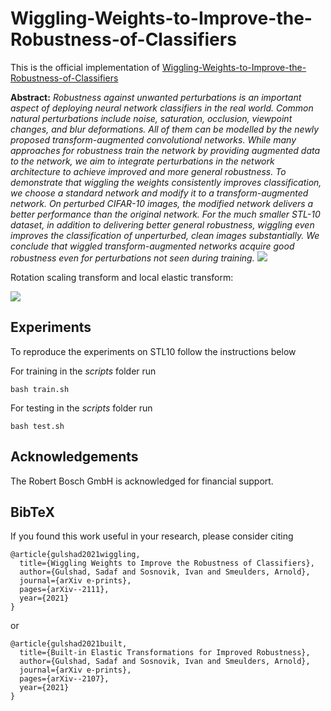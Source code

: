 # Wiggling-Weights-to-Improve-the-Robustness-of-Classifiers

This is the official implementation of
[Wiggling-Weights-to-Improve-the-Robustness-of-Classifiers](https://arxiv.org/pdf/2111.09779.pdf) 



**Abstract:** 
*Robustness against unwanted perturbations is an important aspect of deploying neural network classifiers in the real world. Common natural perturbations include noise, saturation, occlusion, viewpoint changes, and blur deformations. All of them can be modelled by the newly proposed transform-augmented convolutional networks. While many approaches for robustness train the network by providing augmented data to the network, we aim to integrate perturbations in the network architecture to achieve improved and more general robustness. To demonstrate that wiggling the weights consistently improves classification, we choose a standard network and modify it to a transform-augmented network. On perturbed CIFAR-10 images, the modified network delivers a better performance than the original network. For the much smaller STL-10 dataset, in addition to delivering better general robustness, wiggling even improves the classification of unperturbed, clean images substantially. We conclude that wiggled transform-augmented networks acquire good robustness even for perturbations not seen during training.*
<img src="https://github.com/sadafgulshad1/Wiggling-Weights-to-Improve-the-Robustness-of-Classifiers/blob/main/Architecture.png"  />

Rotation scaling transform and local elastic transform:

<img src="https://github.com/sadafgulshad1/Wiggling-Weights-to-Improve-the-Robustness-of-Classifiers/blob/main/Transforms.gif"  />

## Experiments
To reproduce the experiments on STL10 follow the instructions below

For training in the *scripts* folder run 
```
bash train.sh
```

For testing in the *scripts* folder run 
```
bash test.sh
```

## Acknowledgements
The Robert Bosch GmbH is acknowledged for financial support.

## BibTeX
If you found this work useful in your research, please consider citing
```
@article{gulshad2021wiggling,
  title={Wiggling Weights to Improve the Robustness of Classifiers},
  author={Gulshad, Sadaf and Sosnovik, Ivan and Smeulders, Arnold},
  journal={arXiv e-prints},
  pages={arXiv--2111},
  year={2021}
}
```
or 

```
@article{gulshad2021built,
  title={Built-in Elastic Transformations for Improved Robustness},
  author={Gulshad, Sadaf and Sosnovik, Ivan and Smeulders, Arnold},
  journal={arXiv e-prints},
  pages={arXiv--2107},
  year={2021}
}
```
